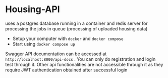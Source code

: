 # Housing-API
uses a postgres database running in a container and redis server for processing the jobs in queue (processing of uploaded housing data)
* Setup your computer with `docker` and `docker compose`
* Start using `docker compose up`

Swagger API documentation can be accessed at `http://localhost:8000/api-docs` . You can only do registration and login test through it. Other api functionalities are not accessible through it as they require JWT authentication obtained after successful login

